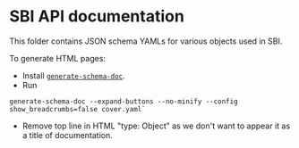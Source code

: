# SBI API documentation

This folder contains JSON schema YAMLs for various objects used in SBI. 

To generate HTML pages:
* Install [`generate-schema-doc`](https://pypi.org/project/json-schema-for-humans/).
* Run
```
generate-schema-doc --expand-buttons --no-minify --config show_breadcrumbs=false cover.yaml`
```
* Remove top line in HTML "type: Object" as we don't want to appear it as a title of documentation.

